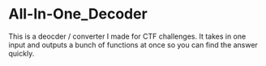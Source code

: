 # All-In-One_Decoder
This is a deocder / converter I made for CTF challenges. It takes in one input and outputs a bunch of functions at once so you can find the answer quickly.
